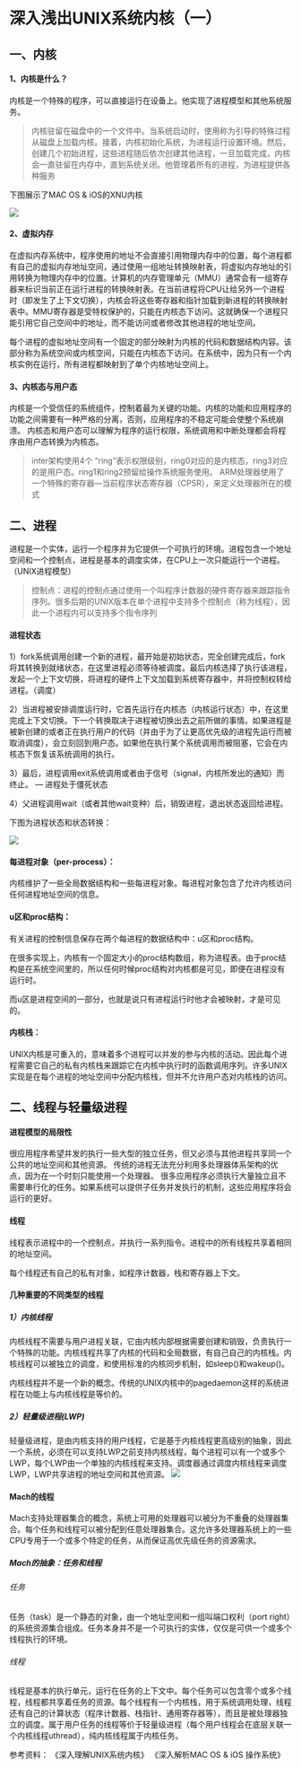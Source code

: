 # 深入浅出UNIX系统内核（一）



## 一、内核
#### 1、内核是什么？
内核是一个特殊的程序，可以直接运行在设备上。他实现了进程模型和其他系统服务。

> 内核驻留在磁盘中的一个文件中。当系统启动时，使用称为引导的特殊过程从磁盘上加载内核。接着，内核初始化系统，为进程运行设置环境。然后，创建几个初始进程，这些进程随后依次创建其他进程，一旦加载完成，内核会一直驻留在内存中，直到系统关闭。他管理着所有的进程，为进程提供各种服务

下图展示了MAC OS & iOS的XNU内核

![](https://github.com/Yanyuxxxx/Blogs/blob/master/images/02_Darwin%E6%9E%B6%E6%9E%84.png?raw=true)

#### 2、虚拟内存
在虚拟内存系统中，程序使用的地址不会直接引用物理内存中的位置，每个进程都有自己的虚拟内存地址空间，通过使用一组地址转换映射表，将虚拟内存地址的引用转换为物理内存中的位置。计算机的内存管理单元（MMU）通常会有一组寄存器来标识当前正在运行进程的转换映射表。在当前进程将CPU让给另外一个进程时（即发生了上下文切换），内核会将这些寄存器和指针加载到新进程的转换映射表中。MMU寄存器是受特权保护的，只能在内核态下访问。这就确保一个进程只能引用它自己空间中的地址，而不能访问或者修改其他进程的地址空间。

每个进程的虚拟地址空间有一个固定的部分映射为内核的代码和数据结构内容。该部分称为系统空间或内核空间，只能在内核态下访问。在系统中，因为只有一个内核实例在运行，所有进程都映射到了单个内核地址空间上。

#### 3、内核态与用户态
内核是一个受信任的系统组件，控制着最为关键的功能。内核的功能和应用程序的功能之间需要有一种严格的分离，否则，应用程序的不稳定可能会使整个系统崩溃。
内核态和用户态可以理解为程序的运行权限，系统调用和中断处理都会将程序由用户态转换为内核态。

> inter架构使用4个 “ring”表示权限级别，ring0对应的是内核态，ring3对应的是用户态。ring1和ring2预留给操作系统服务使用。
> ARM处理器使用了一个特殊的寄存器—当前程序状态寄存器（CPSR），来定义处理器所在的模式



## 二、进程

进程是一个实体，运行一个程序并为它提供一个可执行的环境。进程包含一个地址空间和一个控制点，进程是基本的调度实体，在CPU上一次只能运行一个进程。（UNIX进程模型）

> 控制点：进程的控制点通过使用一个叫程序计数器的硬件寄存器来跟踪指令序列。很多后期的UNIX版本在单个进程中支持多个控制点（称为线程），因此一个进程内可以支持多个指令序列

#### 进程状态

1）fork系统调用创建一个新的进程，最开始是初始状态，完全创建完成后，fork将其转换到就绪状态，在这里进程必须等待被调度。最后内核选择了执行该进程，发起一个上下文切换，将进程的硬件上下文加载到系统寄存器中，并将控制权转给进程。（调度）                                                                                                                                          

2）当进程被安排调度运行时，它首先运行在内核态（内核运行状态）中，在这里完成上下文切换。下一个转换取决于进程被切换出去之前所做的事情。如果进程是被新创建的或者正在执行用户的代码（并由于为了让更高优先级的进程先运行而被取消调度），会立刻回到用户态。如果他在执行某个系统调用而被阻塞，它会在内核态下恢复该系统调用的执行。                                                                                                                                                                  

3）最后，进程调用exit系统调用或者由于信号（signal，内核所发出的通知）而终止。 — 进程处于僵死状态                

4）父进程调用wait（或者其他wait变种）后，销毁进程，退出状态返回给进程。                                                           

下图为进程状态和状态转换：

![](https://github.com/Yanyuxxxx/Blogs/blob/master/images/02_%E8%BF%9B%E7%A8%8B%E7%8A%B6%E6%80%81%E5%92%8C%E7%8A%B6%E6%80%81%E8%BD%AC%E6%8D%A2.png?raw=true)

#### 每进程对象（per-process）：
内核维护了一些全局数据结构和一些每进程对象。每进程对象包含了允许内核访问任何进程地址空间的信息。
#### u区和proc结构：
有关进程的控制信息保存在两个每进程的数据结构中：u区和proc结构。

在很多实现上，内核有一个固定大小的proc结构数组，称为进程表。由于proc结构是在系统空间里的，所以任何时候proc结构对内核都是可见，即便在进程没有运行时。

而u区是进程空间的一部分，也就是说只有进程运行时他才会被映射，才是可见的。
#### 内核栈：
UNIX内核是可重入的，意味着多个进程可以并发的参与内核的活动。因此每个进程需要它自己的私有内核栈来跟踪它在内核中执行时的函数调用序列。许多UNIX实现是在每个进程的地址空间中分配内核栈，但并不允许用户态对内核栈的访问。



## 二、线程与轻量级进程

#### 进程模型的局限性
很应用程序希望并发的执行一些大型的独立任务，但又必须与其他进程共享同一个公共的地址空间和其他资源。
传统的进程无法充分利用多处理器体系架构的优点，因为在一个时刻只能使用一个处理器。
很多应用程序必须执行大量独立且不需要串行化的任务。如果系统可以提供子任务并发执行的机制，这些应用程序将会运行的更好。

#### 线程
线程表示进程中的一个控制点，并执行一系列指令。进程中的所有线程共享着相同的地址空间。

每个线程还有自己的私有对象，如程序计数器，栈和寄存器上下文。

#### 几种重要的不同类型的线程
##### 1）内核线程
内核线程不需要与用户进程关联，它由内核内部根据需要创建和销毁，负责执行一个特殊的功能。内核线程共享了内核的代码和全局数据，有自己自己的内核栈。内核线程可以被独立的调度，和使用标准的内核同步机制，如sleep()和wakeup()。

内核线程并不是一个新的概念。传统的UNIX内核中的pagedaemon这样的系统进程在功能上与内核线程是等价的。

##### 2）轻量级进程(LWP)
轻量级进程，是由内核支持的用户线程，它是基于内核线程更高级别的抽象，因此一个系统，必须在可以支持LWP之前支持内核线程，每个进程可以有一个或多个LWP，每个LWP由一个单独的内核线程来支持。调度器通过调度内核线程来调度LWP，LWP共享进程的地址空间和其他资源。
![](https://github.com/Yanyuxxxx/Blogs/blob/master/images/02_%E8%BD%BB%E9%87%8F%E7%BA%A7%E8%BF%9B%E7%A8%8B.png?raw=true)

#### Mach的线程
Mach支持处理器集合的概念，系统上可用的处理器可以被分为不重叠的处理器集合。每个任务和线程可以被分配到任意处理器集合。这允许多处理器系统上的一些CPU专用于一个或多个特定的任务，从而保证高优先级任务的资源需求。
##### Mach的抽象：任务和线程
###### 任务
任务（task）是一个静态的对象，由一个地址空间和一组叫端口权利（port right）的系统资源集合组成。任务本身并不是一个可执行的实体，仅仅是可供一个或多个线程执行的环境。
###### 线程
线程是基本的执行单元，运行在任务的上下文中。每个任务可以包含零个或多个线程，线程都共享着任务的资源。每个线程有一个内核栈，用于系统调用处理，线程还有自己的计算状态（程序计数器、栈指针、通用寄存器等），而且是被处理器独立的调度。属于用户任务的线程等价于轻量级进程（每个用户线程会在底层关联一个内核线程uthread），纯内核线程属于内核任务。



参考资料：
《深入理解UNIX系统内核》
《深入解析MAC OS & iOS 操作系统》
